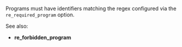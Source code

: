 Programs must have identifiers matching the regex configured via the
`re_required_program` option.

See also:
  - **re_forbidden_program**

